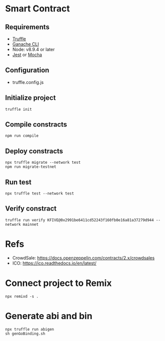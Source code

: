 # Smart Contract

## Requirements
- [Truffle](https://www.trufflesuite.com/docs/truffle/overview)
- [Ganache CLI](https://github.com/trufflesuite/ganache-cli)
- Node: v8.9.4 or later
- [Jest](https://jestjs.io/) or [Mocha](https://mochajs.org/)

## Configuration
- truffle.config.js

## Initialize project
```
truffle init
```

## Compile constracts
```
npm run compile
```

## Deploy constracts
```
npx truffle migrate --network test
npm run migrate-testnet
```

## Run test
```
npx truffle test --network test
```

## Verify constract
```
truffle run verify KFIVE@0x2991be6411cd52243f160fb0e16a81a37279d944 --network mainnet
```

# Refs
- CrowdSale: https://docs.openzeppelin.com/contracts/2.x/crowdsales
- ICO: https://ico.readthedocs.io/en/latest/

# Connect project to Remix

```
npx remixd -s .
```

# Generate abi and bin

```
npx truffle run abigen
sh genGoBinding.sh
```